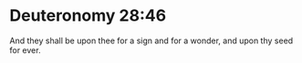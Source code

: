 # Deuteronomy 28:46

And they shall be upon thee for a sign and for a wonder, and upon thy seed for ever.